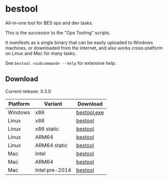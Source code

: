 # bestool

All-in-one tool for BES ops and dev tasks.

This is the successor to the "Ops Tooling" scripts.

It manifests as a single binary that can be easily uploaded to Windows machines, or downloaded from the internet, and also works cross-platform on Linux and Mac for many tasks.

See `bestool <subcommand> --help` for extensive help.

## Download

Current release: 0.3.0

| Platform | Variant | Download |
| -------- | ------- | -------- |
| Windows | x86 | [bestool.exe](https://tools.ops.tamanu.io/bestool/0.3.0/x86_64-pc-windows-msvc/bestool.exe) |
| Linux | x86 | [bestool](https://tools.ops.tamanu.io/bestool/0.3.0/x86_64-unknown-linux-gnu/bestool) |
| Linux | x86 static | [bestool](https://tools.ops.tamanu.io/bestool/0.3.0/x86_64-unknown-linux-musl/bestool) |
| Linux | ARM64 | [bestool](https://tools.ops.tamanu.io/bestool/0.3.0/aarch64-unknown-linux-gnu/bestool) |
| Linux | ARM64 static | [bestool](https://tools.ops.tamanu.io/bestool/0.3.0/aarch64-unknown-linux-musl/bestool) |
| Mac | Intel | [bestool](https://tools.ops.tamanu.io/bestool/0.3.0/x86_64h-apple-darwin/bestool) |
| Mac | ARM64 | [bestool](https://tools.ops.tamanu.io/bestool/0.3.0/aarch64-apple-darwin/bestool) |
| Mac | Intel pre-2014 | [bestool](https://tools.ops.tamanu.io/bestool/0.3.0/x86_64-apple-darwin/bestool) |

